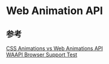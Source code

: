 # Web Animation API

## 参考
[CSS Animations vs Web Animations API](https://css-tricks.com/css-animations-vs-web-animations-api/)  
[WAAPI Browser Support Test](https://codepen.io/danwilson/pen/xGBKVq/)  